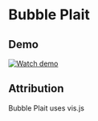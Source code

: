 # Bubble Plait
## Demo
[![Watch demo](https://img.youtube.com/vi/jjB7Kd_B94k/0.jpg)](https://www.youtube.com/watch?v=jjB7Kd_B94k)

## Attribution
Bubble Plait uses vis.js
